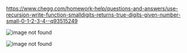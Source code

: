 https://www.chegg.com/homework-help/questions-and-answers/use-recursion-write-function-smalldigits-returns-true-digits-given-number-small-0-1-2-3-4--q93515249

![image not found](https://cdn.discordapp.com/attachments/777783416346902538/949876925579538484/unknown.png)

![image not found](https://cdn.discordapp.com/attachments/777783416346902538/949876048672223242/unknown.png)
